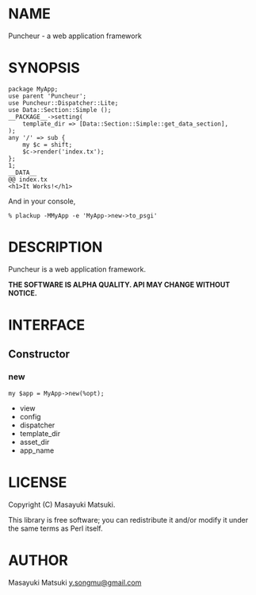 # NAME

Puncheur - a web application framework

# SYNOPSIS

    package MyApp;
    use parent 'Puncheur';
    use Puncheur::Dispatcher::Lite;
    use Data::Section::Simple ();
    __PACKAGE__->setting(
        template_dir => [Data::Section::Simple::get_data_section],
    );
    any '/' => sub {
        my $c = shift;
        $c->render('index.tx');
    };
    1;
    __DATA__
    @@ index.tx
    <h1>It Works!</h1>

And in your console,

    % plackup -MMyApp -e 'MyApp->new->to_psgi'

# DESCRIPTION

Puncheur is a web application framework.

**THE SOFTWARE IS ALPHA QUALITY. API MAY CHANGE WITHOUT NOTICE.**

# INTERFACE

## Constructor

### new

    my $app = MyApp->new(%opt);

- view
- config
- dispatcher
- template\_dir
- asset\_dir
- app\_name

# LICENSE

Copyright (C) Masayuki Matsuki.

This library is free software; you can redistribute it and/or modify
it under the same terms as Perl itself.

# AUTHOR

Masayuki Matsuki <y.songmu@gmail.com>
